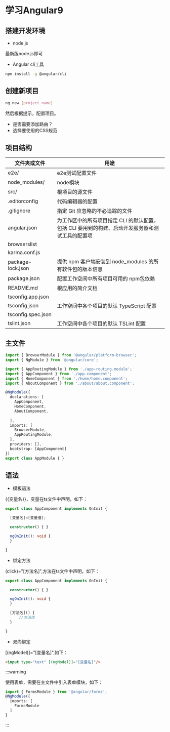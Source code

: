 # 学习Angular9

## 搭建开发环境

- node.js

最新版node.js即可

- Angular cli工具

```sh
npm install -g @angular/cli
```

## 创建新项目

```sh
ng new [project_name]
```

然后根据提示，配置项目。

- 是否需要添加路由？
- 选择要使用的CSS规范

## 项目结构

|文件夹或文件|用途|
|---|---|
|e2e/|e2e测试配置文件|
|node_modules/|node模块|
|src/|根项目的源文件|
|.editorconfig|代码编辑器的配置|
|.gitignore|指定 Git 应忽略的不必追踪的文件|
|angular.json|为工作区中的所有项目指定 CLI 的默认配置，包括 CLI 要用到的构建、启动开发服务器和测试工具的配置项|
|browserslist||
|karma.conf.js||
|package-lock.json|提供 npm 客户端安装到 node_modules 的所有软件包的版本信息|
|package.json|配置工作空间中所有项目可用的 npm包依赖 |
|README.md|根应用的简介文档|
|tsconfig.app.json||
|tsconfig.json|工作空间中各个项目的默认 TypeScript 配置|
|tsconfig.spec.json||
|tslint.json|工作空间中各个项目的默认 TSLint 配置|

## 主文件

```ts
import { BrowserModule } from '@angular/platform-browser';
import { NgModule } from '@angular/core';

import { AppRoutingModule } from './app-routing.module';
import { AppComponent } from './app.component';
import { HomeComponent } from './home/home.component';
import { AboutComponent } from './about/about.component';

@NgModule({
  declarations: [
    AppComponent,
    HomeComponent,
    AboutComponent,
    
  ],
  imports: [
    BrowserModule,
    AppRoutingModule,
  ],
  providers: [],
  bootstrap: [AppComponent]
})
export class AppModule { }
```

## 语法

- 模板语法

{{变量名}}，变量在ts文件中声明，如下：

```ts
export class AppComponent implements OnInit {

  [变量名]=[变量值];

  constructor() { }

  ngOnInit(): void {
  }

}
```

- 绑定方法

(click)="[方法名]",方法在ts文件中声明，如下：

```ts
export class AppComponent implements OnInit {

  constructor() { }

  ngOnInit(): void {
  }

  [方法名]() {
      //方法体
  }

}
```

- 双向绑定

[(ngModel)]="[变量名]",如下：

```html
<input type="text" [(ngModel)]="[变量名]"/>
```

:::warning

使用表单，需要在主文件中引入表单模块，如下：

```ts
import { FormsModule } from '@angular/forms';
@NgModule({
  imports: [
    FormsModule
  ]
}
```

:::
